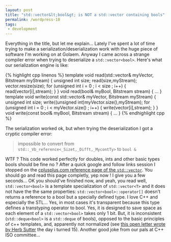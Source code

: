 ```yaml
---
layout: post
title: "std::vector&lt;bool&gt; is NOT a std::vector containing bools"
permalink: /wordpress-10
tags:
 - development
---
```


Everything in the title, but let me explain... Lately I've spent a lot of time trying to make a serialization/deserialization work with the huge piece of software I'm working on at Golaem. Anyway I came across a strange compiler error when trying to deserialize a `std::vector<bool>`. Here's what our serialization engine is like:

{% highlight cpp linenos %}
template<T>
void read(std::vector<T>& myVector, Bitstream myStream)
{
  unsigned int size;
  read(size,myStream);
  vector.resize(size);
  for (unsigned int i = 0 ; i < size ; i++)
  {
    read(vector[i],stream);
  }
}
void read(bool& myBool, Bitstream stream)
{
  ...
}
template<T>
void write(const std::vector<T>& myVector, Bitstream myStream)
{
  unsigned int size;
  write((unsigned int)myVector.size(),myStream);
  for (unsigned int i = 0 ; i < myVector.size() ; i++)
  {
    write(vector[i],stream);
  }
}
void write(const bool& myBool, Bitstream stream)
{
  ...
}
{% endhighlight cpp %}

The serialization worked ok, but when trying the deserialization I got a cryptic compiler error:

> impossible to convert from `std::_Vb_reference<_Sizet,_Difft,_MycontTy>` to `bool &`

WTF ? This code worked perfectly for doubles, ints and other basic types bools should be fine no ? After a quick google and follow links session I stopped on the [cplusplus.com reference page of the `std::vector`](http://www.cplusplus.com/reference/stl/vector/). You should go and read this page completly, yep now ! I give you a few seconds... OK you should've finished now, and yeah, you read well, `std::vector<bool>` is a template specialization of `std::vector<T>` and it does not have the the same properties: `std::vector<bool>::operator[]` doesn't returns a reference to a bool but a specially defined type. I love C++ and especially the STL... Yes, in most cases it's transparent because this type defines a transtyping operator to bool. Yes, it is designed to save space as each element of a `std::vector<bool>` takes only 1 bit. But, it is inconsistent (`std::deque<bool>` is a `std::deque` of bools), opposed to the basic principles of c++ templates, and, apparently not normalized (see [this open letter wrote by Herb Sutter](http://www.gotw.ca/publications/N1211.pdf) the day i turned 15). Another good joke from our pals at C++ ISO committee...